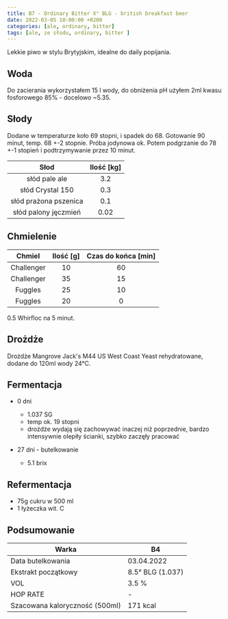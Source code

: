 ```yaml
---
title: B7 - Ordinary Bitter X° BLG - british breakfast beer
date: 2022-03-05 10:00:00 +0200
categories: [ale, ordinary, bitter]
tags: [ale, ze słodu, ordinary, bitter ]
---
```


Lekkie piwo w stylu Brytyjskim, idealne do daily popijania.

## Woda

Do zacierania wykorzystałem 15 l wody, do obniżenia pH użyłem 2ml kwasu fosforowego 85% - docelowo ~5.35.

## Słody

Dodane w temperaturze koło 69 stopni, i spadek do 68. Gotowanie 90 minut, temp. 68 +-2 stopnie. Próba jodynowa ok. Potem podgrzanie do 78 +-1 stopień i podtrzymywanie przez 10 minut.


|  Słod  	| Ilość [kg] 	|
|:--------:	|:---------: |
|  słód pale ale	|     3.2    	| 
|  słód Crystal 150  	|     0.3    	| 
|  słód prażona pszenica  	|     0.1    	| 
|  słód palony jęczmień  	|     0.02    	| 

## Chmielenie

|  Chmiel  	| Ilość [g] 	| Czas do końca [min] 	|
|:--------:	|:---------:	|:-------------------:	|
|  Challenger  	|     10    	|          60         	|
|  Challenger  	|     35    	|          15         	|
|  Fuggles  	|     25    	|          10         	|
|  Fuggles  	|     20    	|          0         	|

0.5 Whirfloc na 5 minut. 

## Drożdże

Drożdże Mangrove Jack's M44 US West Coast Yeast rehydratowane, dodane do 120ml wody 24°C.


## Fermentacja

* 0 dni
  - 1.037 SG
  - temp ok. 19 stopni
  - drożdże wydają się zachowywać inaczej niż poprzednie, bardzo intensywnie olepiły ścianki, szybko zaczęły pracować

* 27 dni - butelkowanie
  * 5.1 brix

## Refermentacja

* 75g cukru w 500 ml
* 1 łyżeczka wit. C

## Podsumowanie

| Warka                          	| B4              	|
|--------------------------------	|-------------------	|
| Data butelkowania              	| 03.04.2022    	|
| Ekstrakt początkowy            	| 8.5° BLG (1.037) 	|
| VOL                            	| 3.5 %             	|
| HOP RATE                       	| -           	|
| Szacowana kaloryczność (500ml) 	| 171 kcal          	|
